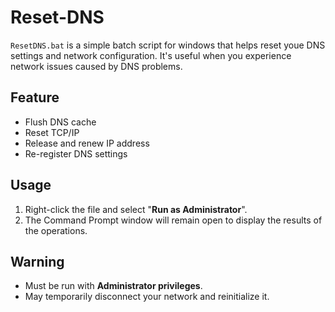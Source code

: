 # Reset-DNS
`ResetDNS.bat` is a simple batch script for windows that helps reset youe DNS settings and network configuration.
It's useful when you experience network issues caused by DNS problems.

## Feature
* Flush DNS cache
* Reset TCP/IP
* Release and renew IP address
* Re-register DNS settings

## Usage
1. Right-click the file and select "**Run as Administrator**".
2. The Command Prompt window will remain open to display the results of the operations.

## Warning
* Must be run with **Administrator privileges**.
* May temporarily disconnect your network and reinitialize it.
